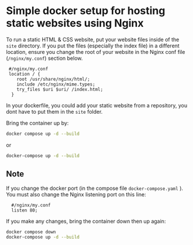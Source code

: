 # Simple docker setup for hosting static websites using Nginx

To run a static HTML & CSS website, put your website files inside of the `site` directory. If you put the files (especially the index file) in a different location, ensure you change the root of your website in the Nginx conf file (`/nginx/my.conf`) section below.

```nginx
 #/nginx/my.conf
 location / {
    root /usr/share/nginx/html/;
    include /etc/nginx/mime.types;
    try_files $uri $uri/ /index.html;
  }
```

In your dockerfile, you could add your static website from a repository, you dont have to put them in the `site` folder.

Bring the container up by:

```bash
docker compose up -d --build
```

or

```bash
docker-compose up -d --build
```

## Note

If you change the docker port (in the compose file `docker-compose.yaml` ). You must also change the Nginx listening port on this line:

```nginx
  #/nginx/my.conf
  listen 80;
```

If you make any changes, bring the container down then up again:

```bash
docker compose down
docker-compose up -d --build
```
